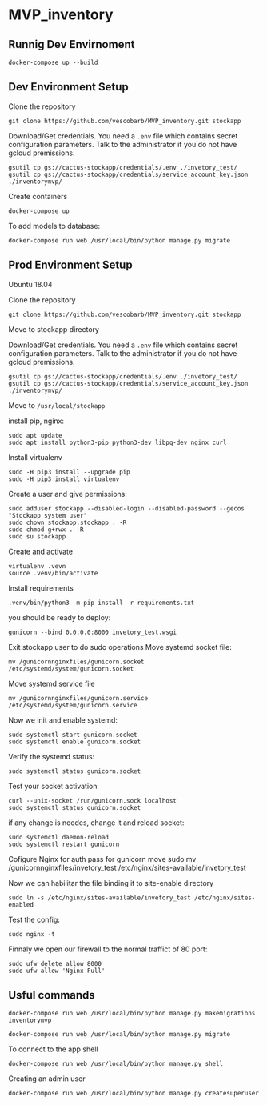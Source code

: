# MVP_inventory

## Runnig Dev Envirnoment

```
docker-compose up --build
```

## Dev Environment Setup

Clone the repository
```
git clone https://github.com/vescobarb/MVP_inventory.git stockapp
```

Download/Get credentials. You need a `.env` file which contains secret configuration parameters. Talk to the administrator if you do not have gcloud premissions.

```
gsutil cp gs://cactus-stockapp/credentials/.env ./invetory_test/
gsutil cp gs://cactus-stockapp/credentials/service_account_key.json ./inventorymvp/
```
Create containers
```
docker-compose up
```
To add models to database:
```
docker-compose run web /usr/local/bin/python manage.py migrate
```
## Prod Environment Setup

Ubuntu 18.04

Clone the repository
```
git clone https://github.com/vescobarb/MVP_inventory.git stockapp
```

Move to stockapp directory

Download/Get credentials. You need a `.env` file which contains secret configuration parameters. Talk to the administrator if you do not have gcloud premissions.

```
gsutil cp gs://cactus-stockapp/credentials/.env ./invetory_test/
gsutil cp gs://cactus-stockapp/credentials/service_account_key.json ./inventorymvp/
```

Move to ```/usr/local/stockapp```

install pip, nginx:

```
sudo apt update
sudo apt install python3-pip python3-dev libpq-dev nginx curl
```

Install virtualenv
```
sudo -H pip3 install --upgrade pip
sudo -H pip3 install virtualenv
```

Create a user and give permissions:

```
sudo adduser stockapp --disabled-login --disabled-password --gecos "Stockapp system user"
sudo chown stockapp.stockapp . -R
sudo chmod g+rwx . -R
sudo su stockapp
```

Create and activate
```
virtualenv .vevn
source .venv/bin/activate
```
Install requirements
```
.venv/bin/python3 -m pip install -r requirements.txt
```
you should be ready to deploy:

```
gunicorn --bind 0.0.0.0:8000 invetory_test.wsgi
```
Exit stockapp user to do sudo operations
Move systemd socket file:
```
mv /gunicornnginxfiles/gunicorn.socket /etc/systemd/system/gunicorn.socket
```
Move systemd service file

```
mv /gunicornnginxfiles/gunicorn.service /etc/systemd/system/gunicorn.service
```

Now we init and enable systemd:

```
sudo systemctl start gunicorn.socket
sudo systemctl enable gunicorn.socket
```

Verify the systemd status:
```
sudo systemctl status gunicorn.socket
```
Test your socket activation
```
curl --unix-socket /run/gunicorn.sock localhost
sudo systemctl status gunicorn.socket
```
if any change is needes, change it and reload socket:
```
sudo systemctl daemon-reload
sudo systemctl restart gunicorn
```

Cofigure Nginx for auth pass for gunicorn
move
sudo mv /gunicornnginxfiles/invetory_test /etc/nginx/sites-available/invetory_test

Now we can habilitar the file binding it to site-enable directory
```
sudo ln -s /etc/nginx/sites-available/invetory_test /etc/nginx/sites-enabled
```

Test the config:
```
sudo nginx -t
```

Finnaly we open our firewall to the normal traffict of 80 port:
```
sudo ufw delete allow 8000
sudo ufw allow 'Nginx Full'
```

## Usful commands


```
docker-compose run web /usr/local/bin/python manage.py makemigrations inventorymvp
```

```
docker-compose run web /usr/local/bin/python manage.py migrate
```

To connect to the app shell

```
docker-compose run web /usr/local/bin/python manage.py shell
```

Creating an admin user

```
docker-compose run web /usr/local/bin/python manage.py createsuperuser
```

